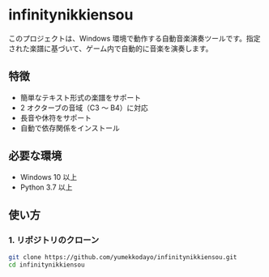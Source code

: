 # infinitynikkiensou
このプロジェクトは、Windows 環境で動作する自動音楽演奏ツールです。指定された楽譜に基づいて、ゲーム内で自動的に音楽を演奏します。

## 特徴
- 簡単なテキスト形式の楽譜をサポート
- 2 オクターブの音域（C3 ～ B4）に対応
- 長音や休符をサポート
- 自動で依存関係をインストール

## 必要な環境
- Windows 10 以上
- Python 3.7 以上

## 使い方

### 1. リポジトリのクローン
```bash
git clone https://github.com/yumekkodayo/infinitynikkiensou.git
cd infinitynikkiensou
